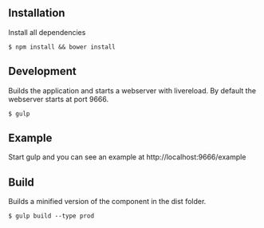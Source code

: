 ## Installation

Install all dependencies

```
$ npm install && bower install
```

## Development

Builds the application and starts a webserver with livereload. By default the webserver starts at port 9666.

```
$ gulp
```

## Example

Start gulp and you can see an example at http://localhost:9666/example

## Build

Builds a minified version of the component in the dist folder.

```
$ gulp build --type prod
```